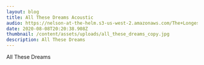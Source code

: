 ```yaml
---
layout: blog
title: All These Dreams Acoustic
audio: https://nelson-at-the-helm.s3-us-west-2.amazonaws.com/The+Longest+Kiss.mp3
date: 2020-08-08T20:20:38.908Z
thumbnail: /content/assets/uploads/all_these_dreams_copy.jpg
description: All These Dreams
---
```

All These Dreams